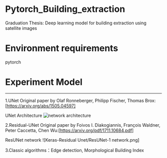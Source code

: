 # Pytorch_Building_extraction
Graduation Thesis: Deep learning model for building extraction using satellite images
# Environment requirements
pytorch
# Experiment Model
----
1.UNet
Original paper by Olaf Ronneberger, Philipp Fischer, Thomas Brox: [https://arxiv.org/abs/1505.04597]

UNet Architecture
![network architecture](https://i.imgur.com/jeDVpqF.png)

2.Residual-UNet
Original paper by Foivos I. Diakogiannis, François Waldner, Peter Caccetta, Chen Wu:[https://arxiv.org/pdf/1711.10684.pdf]

ResUNet network
![Keras-Residual Unet/ResUNet-1 network.png]

3.Classic algorithms：Edge detection, Morphological Building Index

